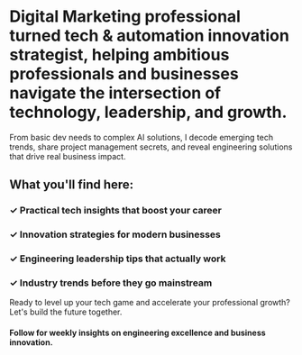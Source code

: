 # Digital Marketing professional turned tech & automation innovation strategist, helping ambitious professionals and businesses navigate the intersection of technology, leadership, and growth.

From basic dev needs to complex AI solutions, I decode emerging tech trends, share project management secrets, and reveal engineering solutions that drive real business impact.

## What you'll find here:
### ✓ Practical tech insights that boost your career
### ✓ Innovation strategies for modern businesses
### ✓ Engineering leadership tips that actually work
### ✓ Industry trends before they go mainstream

Ready to level up your tech game and accelerate your professional growth? Let's build the future together.

#### Follow for weekly insights on engineering excellence and business innovation.
